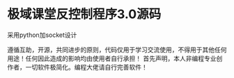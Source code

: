 # 极域课堂反控制程序3.0源码

采用python加socket设计


遵循互助，开源，共同进步的原则，代码仅用于学习交流使用，不得用于其他任何用途！任何因此造成的影响均由使用者自行承担！
首先声明，本人非编程专业创作者，一切软件极简化。编程大佬请自行完善软件！
